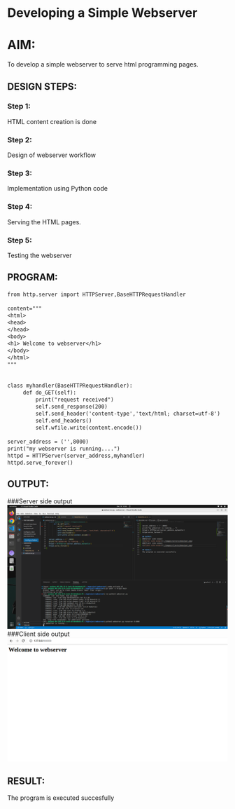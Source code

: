 # Developing a Simple Webserver

# AIM:

To develop a simple webserver to serve html programming pages.

## DESIGN STEPS:

### Step 1:

HTML content creation is done

### Step 2:

Design of webserver workflow

### Step 3:

Implementation using Python code

### Step 4:

Serving the HTML pages.

### Step 5:

Testing the webserver

## PROGRAM:
```
from http.server import HTTPServer,BaseHTTPRequestHandler

content="""
<html>
<head>
</head>
<body>
<h1> Welcome to webserver</h1>
</body>
</html>
"""


class myhandler(BaseHTTPRequestHandler):
     def do_GET(self):
         print("request received")
         self.send_response(200)
         self.send_header('content-type','text/html; charset=utf-8')
         self.end_headers()
         self.wfile.write(content.encode())

server_address = ('',8000)
print("my webserver is running....")
httpd = HTTPServer(server_address,myhandler)
httpd.serve_forever()
```
## OUTPUT:
###Server side output
![Server side output](./images/serversideoutput.png)
###Client side output
![Client side output](./images/clientsideoutput.png)

## RESULT:
The program is executed succesfully
